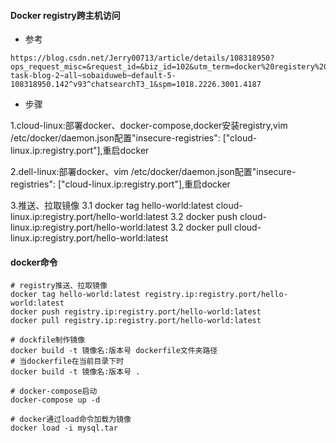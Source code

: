 #### Docker registry跨主机访问 

- 参考

```
https://blog.csdn.net/Jerry00713/article/details/108318950?ops_request_misc=&request_id=&biz_id=102&utm_term=docker%20registery%20http:%20server%20&utm_medium=distribute.pc_search_result.none-task-blog-2~all~sobaiduweb~default-5-108318950.142^v93^chatsearchT3_1&spm=1018.2226.3001.4187
```

- 步骤

1.cloud-linux:部署docker、docker-compose,docker安装registry,vim /etc/docker/daemon.json配置"insecure-registries": ["cloud-linux.ip:registry.port"],重启docker

2.dell-linux:部署docker、vim /etc/docker/daemon.json配置"insecure-registries": ["cloud-linux.ip:registry.port"],重启docker

3.推送、拉取镜像
	3.1 docker tag hello-world:latest cloud-linux.ip:registry.port/hello-world:latest
	3.2 docker push cloud-linux.ip:registry.port/hello-world:latest
	3.2 docker pull cloud-linux.ip:registry.port/hello-world:latest

#### docker命令

```
# registry推送、拉取镜像
docker tag hello-world:latest registry.ip:registry.port/hello-world:latest
docker push registry.ip:registry.port/hello-world:latest
docker pull registry.ip:registry.port/hello-world:latest

# dockfile制作镜像
docker build -t 镜像名:版本号 dockerfile文件夹路径
# 当dockerfile在当前目录下时
docker build -t 镜像名:版本号 .

# docker-compose启动
docker-compose up -d

# docker通过load命令加载为镜像
docker load -i mysql.tar
```

